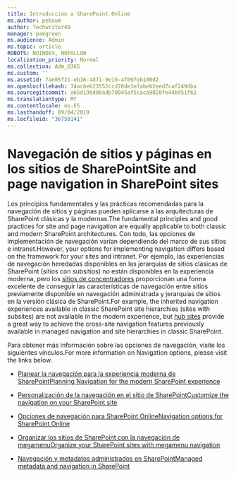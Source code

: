 ```yaml
---
title: Introducción a SharePoint Online
ms.author: pebaum
author: Techwriter40
manager: pamgreen
ms.audience: Admin
ms.topic: article
ROBOTS: NOINDEX, NOFOLLOW
localization_priority: Normal
ms.collection: Adm_O365
ms.custom: ''
ms.assetid: 7ae05f21-eb16-4d71-9e19-4f097eb100d2
ms.openlocfilehash: 74ac6eb23552ccd70de3efabeb2eed7caf249dba
ms.sourcegitcommit: a65d196d00adb70045af5caca9828fe44b951f61
ms.translationtype: MT
ms.contentlocale: es-ES
ms.lasthandoff: 09/04/2019
ms.locfileid: "36750141"
---
```

# <a name="site-and-page-navigation-in-sharepoint-sites"></a><span data-ttu-id="3d748-102">Navegación de sitios y páginas en los sitios de SharePoint</span><span class="sxs-lookup"><span data-stu-id="3d748-102">Site and page navigation in SharePoint sites</span></span>

<span data-ttu-id="3d748-103">Los principios fundamentales y las prácticas recomendadas para la navegación de sitios y páginas pueden aplicarse a las arquitecturas de SharePoint clásicas y la modernas.</span><span class="sxs-lookup"><span data-stu-id="3d748-103">The fundamental principles and good practices for site and page navigation are equally applicable to both classic and modern SharePoint architectures.</span></span> <span data-ttu-id="3d748-104">Con todo, las opciones de implementación de navegación varían dependiendo del marco de sus sitios e intranet.</span><span class="sxs-lookup"><span data-stu-id="3d748-104">However, your options for implementing navigation differs based on the framework for your sites and intranet.</span></span> <span data-ttu-id="3d748-105">Por ejemplo, las experiencias de navegación heredadas disponibles en las jerarquías de sitios clásicas de SharePoint (sitios con subsitios) no están disponibles en la experiencia moderna, pero los [sitios de concentradores](https://support.office.com/article/fe26ae84-14b7-45b6-a6d1-948b3966427f) proporcionan una forma excelente de conseguir las características de navegación entre sitios previamente disponible en navegación administrada y jerarquías de sitios en la versión clásica de SharePoint.</span><span class="sxs-lookup"><span data-stu-id="3d748-105">For example, the inherited navigation experiences available in classic SharePoint site hierarchies (sites with subsites) are not available in the modern experience, but [hub sites](https://support.office.com/article/fe26ae84-14b7-45b6-a6d1-948b3966427f) provide a great way to achieve the cross-site navigation features previously available in managed navigation and site hierarchies in classic SharePoint.</span></span>

 <span data-ttu-id="3d748-106">Para obtener más información sobre las opciones de navegación, visite los siguientes vínculos.</span><span class="sxs-lookup"><span data-stu-id="3d748-106">For more information on Navigation options, please visit the links below.</span></span>

 - [<span data-ttu-id="3d748-107">Planear la navegación para la experiencia moderna de SharePoint</span><span class="sxs-lookup"><span data-stu-id="3d748-107">Planning Navigation for the modern SharePoint experience</span></span>](https://docs.microsoft.com/sharepoint/plan-navigation-modern-experience)

- [<span data-ttu-id="3d748-108">Personalización de la navegación en el sitio de SharePoint</span><span class="sxs-lookup"><span data-stu-id="3d748-108">Customize the navigation on your SharePoint site</span></span>](https://support.office.com/article/customize-the-navigation-on-your-sharepoint-site-3cd61ae7-a9ed-4e1e-bf6d-4655f0bf25ca)

- [<span data-ttu-id="3d748-109">Opciones de navegación para SharePoint Online</span><span class="sxs-lookup"><span data-stu-id="3d748-109">Navigation options for SharePoint Online</span></span>](https://docs.microsoft.com/office365/enterprise/navigation-options-for-sharepoint-online)
 
- [<span data-ttu-id="3d748-110">Organizar los sitios de SharePoint con la navegación de megamenu</span><span class="sxs-lookup"><span data-stu-id="3d748-110">Organize your SharePoint sites with megamenu navigation</span></span>](https://techcommunity.microsoft.com/t5/Microsoft-SharePoint-Blog/Organize-your-SharePoint-sites-with-megamenu-navigation-and-new/ba-p/328068)

- [<span data-ttu-id="3d748-111">Navegación y metadatos administrados en SharePoint</span><span class="sxs-lookup"><span data-stu-id="3d748-111">Managed metadata and navigation in SharePoint</span></span>](https://docs.microsoft.com/sharepoint/dev/general-development/managed-metadata-and-navigation-in-sharepoint)


